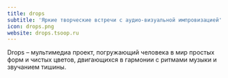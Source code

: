 ```yaml
---
title: drops
subtitle: 'Яркие творческие встречи с аудио-визуальной импровизацией'
icon: drops.png
website: drops.tsoop.ru
---
```


Drops – мультимедиа проект, погружающий человека в мир простых форм и чистых цветов, двигающихся в гармонии с ритмами музыки и звучанием тишины.
